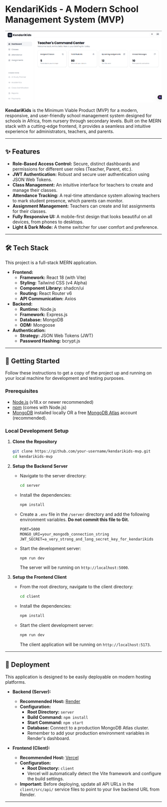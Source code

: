 # KendariKids - A Modern School Management System (MVP)

![KendariKids Demo](./readme-assets/demo.png) 
<!-- You will need to create a `readme-assets` folder and add a screenshot of your app named `demo.png` for this image to show up -->

**KendariKids** is the Minimum Viable Product (MVP) for a modern, responsive, and user-friendly school management system designed for schools in Africa, from nursery through secondary levels. Built on the MERN stack with a cutting-edge frontend, it provides a seamless and intuitive experience for administrators, teachers, and parents.

---

## ✨ Features

-   **Role-Based Access Control:** Secure, distinct dashboards and permissions for different user roles (Teacher, Parent, etc.).
-   **JWT Authentication:** Robust and secure user authentication using JSON Web Tokens.
-   **Class Management:** An intuitive interface for teachers to create and manage their classes.
-   **Attendance Tracking:** A real-time attendance system allowing teachers to mark student presence, which parents can monitor.
-   **Assignment Management:** Teachers can create and list assignments for their classes.
-   **Fully Responsive UI:** A mobile-first design that looks beautiful on all devices, from phones to desktops.
-   **Light & Dark Mode:** A theme switcher for user comfort and preference.

---

## 🛠️ Tech Stack

This project is a full-stack MERN application.

-   **Frontend:**
    -   **Framework:** React 18 (with Vite)
    -   **Styling:** Tailwind CSS (v4 Alpha)
    -   **Component Library:** shadcn/ui
    -   **Routing:** React Router v6
    -   **API Communication:** Axios
-   **Backend:**
    -   **Runtime:** Node.js
    -   **Framework:** Express.js
    -   **Database:** MongoDB
    -   **ODM:** Mongoose
-   **Authentication:**
    -   **Strategy:** JSON Web Tokens (JWT)
    -   **Password Hashing:** bcrypt.js

---

## 🚀 Getting Started

Follow these instructions to get a copy of the project up and running on your local machine for development and testing purposes.

### Prerequisites

-   [Node.js](https://nodejs.org/) (v18.x or newer recommended)
-   [npm](https://www.npmjs.com/) (comes with Node.js)
-   [MongoDB](https://www.mongodb.com/try/download/community) installed locally OR a free [MongoDB Atlas](https://www.mongodb.com/cloud/atlas/register) account (recommended).

### Local Development Setup

1.  **Clone the Repository**
    ```bash
    git clone https://github.com/your-username/kendarikids-mvp.git
    cd kendarikids-mvp
    ```

2.  **Setup the Backend Server**
    -   Navigate to the server directory:
        ```bash
        cd server
        ```
    -   Install the dependencies:
        ```bash
        npm install
        ```
    -   Create a `.env` file in the `/server` directory and add the following environment variables. **Do not commit this file to Git.**
        ```env
        PORT=5000
        MONGO_URI=your_mongodb_connection_string
        JWT_SECRET=a_very_strong_and_long_secret_key_for_kendarikids
        ```
    -   Start the development server:
        ```bash
        npm run dev
        ```
        The server will be running on `http://localhost:5000`.

3.  **Setup the Frontend Client**
    -   From the root directory, navigate to the client directory:
        ```bash
        cd client
        ```
    -   Install the dependencies:
        ```bash
        npm install
        ```
    -   Start the client development server:
        ```bash
        npm run dev
        ```
        The client application will be running on `http://localhost:5173`.

---

## 🚢 Deployment

This application is designed to be easily deployable on modern hosting platforms.

-   **Backend (Server):**
    -   **Recommended Host:** [Render](https://render.com/)
    -   **Configuration:**
        -   **Root Directory:** `server`
        -   **Build Command:** `npm install`
        -   **Start Command:** `npm start`
        -   **Database:** Connect to a production MongoDB Atlas cluster.
        -   Remember to add your production environment variables in Render's dashboard.

-   **Frontend (Client):**
    -   **Recommended Host:** [Vercel](https://vercel.com/)
    -   **Configuration:**
        -   **Root Directory:** `client`
        -   Vercel will automatically detect the Vite framework and configure the build settings.
    -   **Important:** Before deploying, update all API URLs in the `client/src/api/` service files to point to your live backend URL from Render.

---

